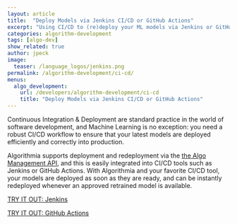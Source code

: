 ```yaml
---
layout: article
title:  "Deploy Models via Jenkins CI/CD or GitHub Actions"
excerpt: "Using CI/CD to (re)deploy your ML models via Jenkins or GitHub Actions"
categories: algorithm-development
tags: [algo-dev]
show_related: true
author: jpeck
image:
  teaser: /language_logos/jenkins.png
permalink: /algorithm-development/ci-cd/
menus:
  algo_development:
    url: /developers/algorithm-development/ci-cd
    title: "Deploy Models via Jenkins CI/CD or GitHub Actions"
---
```


Continuous Integration & Deployment are standard practice in the world of software development, and Machine Learning is no exception: you need a robust CI/CD workflow to ensure that your latest models are deployed efficiently and correctly into production.

Algorithmia supports deployment and redeployment via the [the Algo Management API]({{site.baseurl}}/algorithm-development/algorithm-management-api), and this is easily integrated into CI/CD tools such as Jenkins or GitHub Actions. With Algorithmia and your favorite CI/CD tool, your models are deployed as soon as they are ready, and can be instantly redeployed whenever an approved retrained model is available.

<a href="https://github.com/algorithmiaio/model-deployment/tree/master/jenkins_deploy_algorithmia" class="btn btn-default btn-primary"><i class="fa fa-github" aria-hidden="true"></i> TRY IT OUT: Jenkins</a>

<a href="https://github.com/algorithmiaio/model-deployment/tree/master/githubactions_deploy_algorithmia" class="btn btn-default btn-primary"><i class="fa fa-github" aria-hidden="true"></i> TRY IT OUT: GitHub Actions</a>
